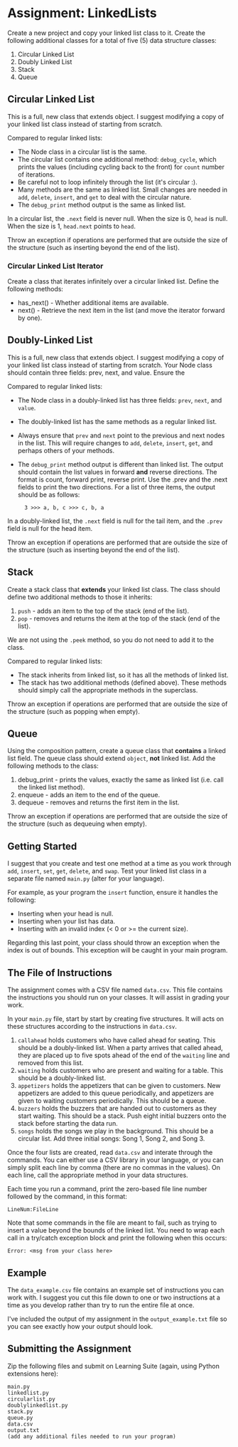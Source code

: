 # Assignment: LinkedLists

Create a new project and copy your linked list class to it.  Create the following additional classes for a total of five (5) data structure classes:

1. Circular Linked List
1. Doubly Linked List
1. Stack
1. Queue


## Circular Linked List

This is a full, new class that extends object.  I suggest modifying a copy of your linked list class instead of starting from scratch. 

Compared to regular linked lists:

* The Node class in a circular list is the same.
* The circular list contains one additional method: `debug_cycle`, which prints the values (including cycling back to the front) for `count` number of iterations.
* Be careful not to loop infinitely through the list (it's circular :).
* Many methods are the same as linked list.  Small changes are needed in `add`, `delete`, `insert`, and `get` to deal with the circular nature.
* The `debug_print` method output is the same as linked list.

In a circular list, the `.next` field is never null.  When the size is 0, `head` is null.  When the size is 1, `head.next` points to `head`.

Throw an exception if operations are performed that are outside the size of the structure (such as inserting beyond the end of the list).

### Circular Linked List Iterator

Create a class that iterates infinitely over a circular linked list.  Define the following methods:

* has_next() - Whether additional items are available.
* next() - Retrieve the next item in the list (and move the iterator forward by one).


## Doubly-Linked List

This is a full, new class that extends object.   I suggest modifying a copy of your linked list class instead of starting from scratch. Your Node class should contain three fields: prev, next, and value.  Ensure the 

Compared to regular linked lists:

* The Node class in a doubly-linked list has three fields: `prev`, `next`, and `value`.
* The doubly-linked list has the same methods as a regular linked list.
* Always ensure that `prev` and `next` point to the previous and next nodes in the list.  This will require changes to `add`, `delete`, `insert`, `get`, and perhaps others of your methods.
* The `debug_print` method output is different than linked list.  The output should contain the list values in forward **and** reverse directions.  The format is count, forward print, reverse print.  Use the .prev and the .next fields to print the two directions.  For a list of three items, the output should be as follows:

        3 >>> a, b, c >>> c, b, a

In a doubly-linked list, the `.next` field is null for the tail item, and the `.prev` field is null for the head item.  

Throw an exception if operations are performed that are outside the size of the structure (such as inserting beyond the end of the list).


## Stack


Create a stack class that **extends** your linked list class.  The class should define two additional methods to those it inherits:

1. `push` - adds an item to the top of the stack (end of the list).
1. `pop` - removes and returns the item at the top of the stack (end of the list).

We are not using the `.peek` method, so you do not need to add it to the class.

Compared to regular linked lists:

* The stack inherits from linked list, so it has all the methods of linked list.
* The stack has two additional methods (defined above).  These methods should simply call the appropriate methods in the superclass.

Throw an exception if operations are performed that are outside the size of the structure (such as popping when empty).


## Queue

Using the composition pattern, create a queue class that **contains** a linked list field.  The queue class should extend `object`, **not** linked list.  Add the following methods to the class:

1. debug_print - prints the values, exactly the same as linked list (i.e. call the linked list method).
1. enqueue - adds an item to the end of the queue.
1. dequeue - removes and returns the first item in the list.

Throw an exception if operations are performed that are outside the size of the structure (such as dequeuing when empty).



## Getting Started

I suggest that you create and test one method at a time as you work through `add`, `insert`, `set`, `get`, `delete`, and `swap`.  Test your linked list class in a separate file named `main.py` (alter for your language).  

For example, as your program the `insert` function, ensure it handles the following:

* Inserting when your head is null.
* Inserting when your list has data.
* Inserting with an invalid index (< 0 or >= the current size).

Regarding this last point, your class should throw an exception when the index is out of bounds.  This exception will be caught in your main program.


## The File of Instructions

The assignment comes with a CSV file named `data.csv`.  This file contains the instructions you should run on your classes.  It will assist in grading your work.

In your `main.py` file, start by start by creating five structures. It will acts on these structures according to the instructions in `data.csv`.  

1. `callahead` holds customers who have called ahead for seating.  This should be a doubly-linked list.  When a party arrives that called ahead, they are placed up to five spots ahead of the end of the `waiting` line and removed from this list.
1. `waiting` holds customers who are present and waiting for a table.  This should be a doubly-linked list.
1. `appetizers` holds the appetizers that can be given to customers.  New appetizers are added to this queue periodically, and appetizers are given to waiting customers periodically.  This should be a queue.
1. `buzzers` holds the buzzers that are handed out to customers as they start waiting.  This should be a stack.  Push eight initial buzzers onto the stack before starting the data run.
1. `songs` holds the songs we play in the background.  This should be a circular list.  Add three initial songs: Song 1, Song 2, and Song 3.

Once the four lists are created, read `data.csv` and interate through the commands.  You can either use a CSV library in your language, or you can simply split each line by comma (there are no commas in the values).  On each line, call the appropriate method in your data structures.   

Each time you run a command, print the zero-based file line number followed by the command, in this format:

`LineNum:FileLine`

Note that some commands in the file are meant to fail, such as trying to insert a value beyond the bounds of the linked list.  You need to wrap each call in a try/catch exception block and print the following when this occurs:

`Error: <msg from your class here>`


## Example

The `data_example.csv` file contains an example set of instructions you can work with.  I suggest you cut this file down to one or two instructions at a time as you develop rather than try to run the entire file at once.

I've included the output of my assignment in the `output_example.txt` file so you can see exactly how your output should look. 


## Submitting the Assignment

Zip the following files and submit on Learning Suite (again, using Python extensions here):

```
main.py
linkedlist.py
circularlist.py
doublylinkedlist.py
stack.py
queue.py
data.csv
output.txt
(add any additional files needed to run your program)
```